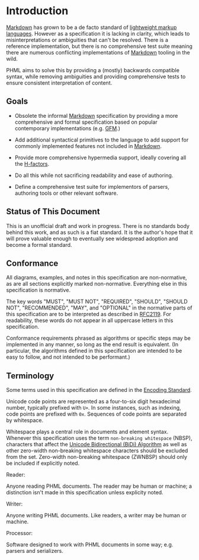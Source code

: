 Introduction
============

[Markdown] has grown to be a de facto standard of [lightweight markup languages][lightmarkup]. However as a specification it is lacking in clarity, which leads to misinterpretations or ambiguities that can't be resolved. There is a reference implementation, but there is no comprehensive test suite meaning there are numerous conflicting implementations of [Markdown] tooling in the wild.

PHML aims to solve this by providing a (mostly) backwards compatible syntax, while removing ambiguities and providing comprehensive tests to ensure consistent interpretation of content.

[Markdown]: http://daringfireball.net/projects/markdown/
[lightmarkup]: http://en.wikipedia.org/wiki/Lightweight_markup_language

Goals
-----

- Obsolete the informal [Markdown] specification by providing a more comprehensive and formal specification based on popular contemporary implementations (e.g. [GFM].)

- Add additional syntactical primitives to the language to add support for commonly implemented features not included in [Markdown].

- Provide more comprehensive hypermedia support, ideally covering all the [H-factors].

- Do all this while not sacrificing readability and ease of authoring.

- Define a comprehensive test suite for implementors of parsers, authoring tools or other relevant software.

[gfm]: https://help.github.com/articles/github-flavored-markdown
[H-factors]: http://amundsen.com/hypermedia/hfactor/

Status of This Document
-----------------------

This is an unofficial draft and work in progress. There is no standards body behind this work, and as such is a fiat standard. It is the author's hope that it will prove valuable enough to eventually see widespread adoption and become a formal standard.

Conformance
-----------

All diagrams, examples, and notes in this specification are non-normative, as are all sections explicitly marked non-normative. Everything else in this specification is normative.

The key words "MUST", "MUST NOT", "REQUIRED", "SHOULD", "SHOULD NOT", "RECOMMENDED", "MAY", and "OPTIONAL" in the normative parts of this specification are to be interpreted as described in [RFC2119]. For readability, these words do not appear in all uppercase letters in this specification.

Conformance requirements phrased as algorithms or specific steps may be implemented in any manner, so long as the end result is equivalent. (In particular, the algorithms defined in this specification are intended to be easy to follow, and not intended to be performant.)

[RFC2119]: http://tools.ietf.org/html/rfc2119

Terminology
-----------

Some terms used in this specification are defined in the [Encoding Standard].

Unicode code points are represented as a four-to-six digit hexadecimal number, typically prefixed with `U+`. In some instances, such as indexing, code points are prefixed with `0x`. Sequences of code points are separated by whitespace.

Whitespace plays a central role in documents and element syntax. Whenever this specification uses the term `non-breaking whitespace` (NBSP), characters that affect the [Unicode Bidirectional (BiDi) Algorithm][BiDi] as well as other zero-width non-breaking whitespace characters should be excluded from the set. Zero-width non-breaking whitespace (ZWNBSP) should only be included if explicitly noted.

Reader:

  Anyone reading PHML documents. The reader may be human or machine; a distinction isn't made in this specification unless explicity noted.

Writer:

  Anyone writing PHML documents. Like readers, a writer may be human or machine.

Processor:

  Software designed to work with PHML documents in some way; e.g. parsers and serializers.

[BiDi]: http://unicode.org/standard/reports/tr9/
[Encoding Standard]: http://encoding.spec.whatwg.org/